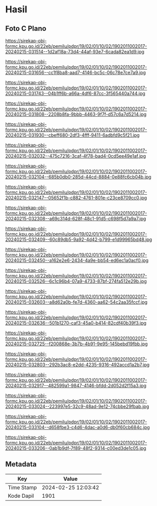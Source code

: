 # Hasil

## Foto C Plano

https://sirekap-obj-formc.kpu.go.id/22eb/pemilu/pdpr/19/02/01/10/02/1902011002017-20240215-031514--1d2af18a-73d4-44af-93e7-6cada82ea1d9.jpg

https://sirekap-obj-formc.kpu.go.id/22eb/pemilu/pdpr/19/02/01/10/02/1902011002017-20240215-031656--cc1f8ba8-aad7-4146-bc5c-06c78e7ce7a9.jpg

https://sirekap-obj-formc.kpu.go.id/22eb/pemilu/pdpr/19/02/01/10/02/1902011002017-20240215-031743--04b1ff6b-a66a-4df6-87cc-3f565440a744.jpg

https://sirekap-obj-formc.kpu.go.id/22eb/pemilu/pdpr/19/02/01/10/02/1902011002017-20240215-031808--2208b8fa-9bbb-4463-9f7f-d57c6a7d5214.jpg

https://sirekap-obj-formc.kpu.go.id/22eb/pemilu/pdpr/19/02/01/10/02/1902011002017-20240215-031930--cbeff680-2df3-4fff-9411-6adbfd9c5f21.jpg

https://sirekap-obj-formc.kpu.go.id/22eb/pemilu/pdpr/19/02/01/10/02/1902011002017-20240215-032032--475c7216-3caf-4f78-bad4-0cd5ee49e1af.jpg

https://sirekap-obj-formc.kpu.go.id/22eb/pemilu/pdpr/19/02/01/10/02/1902011002017-20240215-032104--685b0db0-285d-44cd-8884-0e88fc6cb04b.jpg

https://sirekap-obj-formc.kpu.go.id/22eb/pemilu/pdpr/19/02/01/10/02/1902011002017-20240215-032147--05652f1b-c882-4761-801e-c23ce8709cc0.jpg

https://sirekap-obj-formc.kpu.go.id/22eb/pemilu/pdpr/19/02/01/10/02/1902011002017-20240215-032308--a69c314d-628f-48c1-91d5-c698f5d7a9a7.jpg

https://sirekap-obj-formc.kpu.go.id/22eb/pemilu/pdpr/19/02/01/10/02/1902011002017-20240215-032409--60c89db5-9a92-4d42-b799-e1d99965bd48.jpg

https://sirekap-obj-formc.kpu.go.id/22eb/pemilu/pdpr/19/02/01/10/02/1902011002017-20240215-032450--a162e2e6-2434-4a9e-bb54-ed6ec1a0acf0.jpg

https://sirekap-obj-formc.kpu.go.id/22eb/pemilu/pdpr/19/02/01/10/02/1902011002017-20240215-032526--6c1c96b4-07a9-4733-87bf-274fa512e29b.jpg

https://sirekap-obj-formc.kpu.go.id/22eb/pemilu/pdpr/19/02/01/10/02/1902011002017-20240215-032603--a8d62a0b-fe7d-4360-aa62-54c2aa35fccf.jpg

https://sirekap-obj-formc.kpu.go.id/22eb/pemilu/pdpr/19/02/01/10/02/1902011002017-20240215-032636--501b1270-caf3-45a0-b414-82cdf40b39f3.jpg

https://sirekap-obj-formc.kpu.go.id/22eb/pemilu/pdpr/19/02/01/10/02/1902011002017-20240215-032725--f200868e-3b7b-4b91-9e95-145bebd19fbb.jpg

https://sirekap-obj-formc.kpu.go.id/22eb/pemilu/pdpr/19/02/01/10/02/1902011002017-20240215-032803--292b3ac8-e2dd-4235-9316-492accd1a2b7.jpg

https://sirekap-obj-formc.kpu.go.id/22eb/pemilu/pdpr/19/02/01/10/02/1902011002017-20240215-032917--482599a1-9847-4146-bfdd-2d052d2f15a3.jpg

https://sirekap-obj-formc.kpu.go.id/22eb/pemilu/pdpr/19/02/01/10/02/1902011002017-20240215-033024--223997e5-32c9-48ad-9e12-74cbbe29fbab.jpg

https://sirekap-obj-formc.kpu.go.id/22eb/pemilu/pdpr/19/02/01/10/02/1902011002017-20240215-033104--d658fbe3-c4d6-4dac-a0d6-db0f60cb684c.jpg

https://sirekap-obj-formc.kpu.go.id/22eb/pemilu/pdpr/19/02/01/10/02/1902011002017-20240215-033206--0ab1b9df-7f89-48f2-9314-c00ed3de1c05.jpg


## Metadata

| Key        | Value               |
| ---------- | ------------------- |
| Time Stamp | 2024-02-25 12:03:42 |
| Kode Dapil | 1901                |



